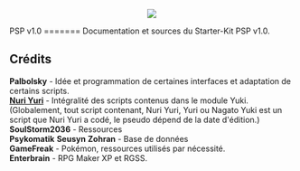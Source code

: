 <p align="center"><img src="http://img.xooimage.com/files80/7/3/5/logo-35e5a3d.png" /></p>
PSP v1.0
=======
Documentation et sources du Starter-Kit PSP v1.0.

## Crédits
<b>Palbolsky</b> - Idée et programmation de certaines interfaces et adaptation de certains scripts.</br>
<b><a href="http://facebook.com/yuri.nyunyu">Nuri Yuri</a></b> - Intégralité des scripts contenus dans le module Yuki.</br> (Globalement, tout script contenant, Nuri Yuri, Yuri ou Nagato Yuki est un script que Nuri Yuri a codé, le pseudo dépend de la date d'édition.)</br>
<b>SoulStorm2036</b> - Ressources</br>
<b>Psykomatik</b> <b>Seusyn</b> <b>Zohran</b> - Base de données</br>
<b>GameFreak</b> - Pokémon, ressources utilisés par nécessité.</br>
<b>Enterbrain</b> - RPG Maker XP et RGSS.</br>
